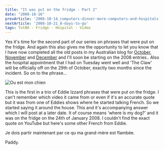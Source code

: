 ```yaml
---
title: "It was put on the fridge - Part 2"
date: "2008-10-16"
prevArticle: '2008-10-14_computers-dinner-more-computers-and-hospitals'
nextArticle: '2008-10-21_8-days-to-go'
tags: TotBH - Fridge - Hospital - Video
---
```

Yes it's time for the second part of our series on phrases that were put on the fridge. And again this also gives me the opportunity to let you know that I have now completed all the old posts in my Australian blog for [October](/years/2007/10), [November](/years/2007/11) and [December](/years/2007/12) and I'll soon be starting on the 2008 entries.. Also the hospital appointment that I had on Tuesday went well and 'The Claw' will be officially off on the 29th of October, exactly two months since the incident. So on to the phrase...

![Ou est mon chien](/images/P1240324.JPG "Ou est mon chien?")

This is the first in a trio of Eddie Izzard phrases that were put on the fridge. I can't remember which video it came from or even if it's an accurate quote but it was from one of Eddies shows where he started talking French. So we started saying it around the house. This and it's accompanying answer which I will post at a later date. It of course means 'where is my dog?' and it was on the fridge on the 24th of January 2008. I couldn't find the exact quote on YouTube but here's some other French from Eddie.

Je dois partir maintenant par ce qu ma grand-mère est flambée.

Paddy.